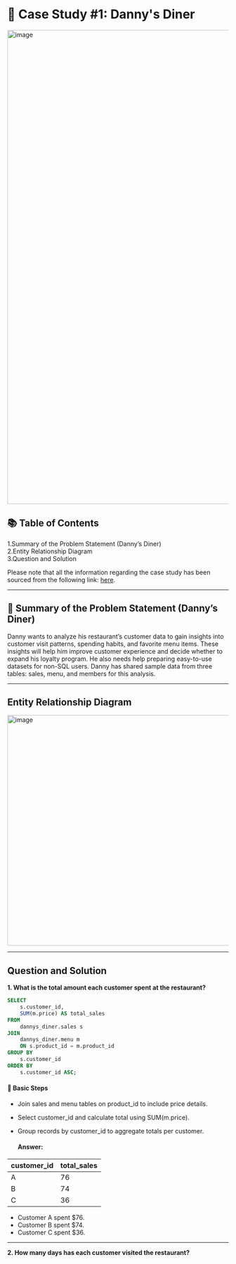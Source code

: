 # 🍜 Case Study #1: Danny's Diner 
<img width="1080" height="1080" alt="image" src="https://github.com/user-attachments/assets/6b35c29d-59c8-4967-8a69-3d75cb8413ee" />

## 📚 Table of Contents
1.Summary of the Problem Statement (Danny’s Diner)<br>
2.Entity Relationship Diagram<br>
3.Question and Solution

Please note that all the information regarding the case study has been sourced from the following link: [here](https://8weeksqlchallenge.com/case-study-1/).

***

## 🧠 Summary of the Problem Statement (Danny’s Diner)
Danny wants to analyze his restaurant’s customer data to gain insights into customer visit patterns, spending habits, and favorite menu items. These insights will help him improve customer experience and decide whether to expand his loyalty program. He also needs help preparing easy-to-use datasets for non-SQL users. Danny has shared sample data from three tables: sales, menu, and members for this analysis.

***

## Entity Relationship Diagram

<img width="1080" height="525" alt="image" src="https://github.com/user-attachments/assets/c9666d87-bbb0-4529-9bef-c6556af06459" />

***

## Question and Solution
**1. What is the total amount each customer spent at the restaurant?**

````sql
SELECT 
    s.customer_id, 
    SUM(m.price) AS total_sales
FROM 
    dannys_diner.sales s
JOIN 
    dannys_diner.menu m 
    ON s.product_id = m.product_id
GROUP BY 
    s.customer_id
ORDER BY 
    s.customer_id ASC;
````


  #### 🧩 Basic Steps
- Join sales and menu tables on product_id to include price details.
- Select customer_id and calculate total using SUM(m.price).
- Group records by customer_id to aggregate totals per customer.

  #### Answer:
| customer_id | total_sales |
| ----------- | ----------- |
| A           | 76          |
| B           | 74          |
| C           | 36          |

- Customer A spent $76.
- Customer B spent $74.
- Customer C spent $36.

***

**2. How many days has each customer visited the restaurant?**
